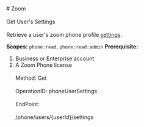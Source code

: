 <br>#     Zoom</br>
<br>Get User's Settings</br>
<br>Retrieve a user's zoom phone profile [settings](https://support.zoom.us/hc/en-us/articles/360021325712-Configuring-Settings).

**Scopes:** `phone:read`, `phone:read:admin` 
**Prerequisite:**
1. Business or Enterprise account
2. A Zoom Phone license</br>
<br>Method: Get</br>
<br>OperationID: phoneUserSettings</br>
<br>EndPoint:</br>
<br>/phone/users/{userId}/settings</br>
